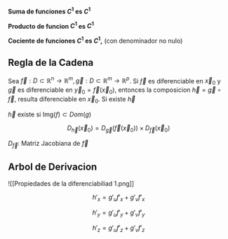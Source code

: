 **Suma de funciones $C^1$ es $C^1$**

**Producto de funcion $C^1$ es $C^1$**

**Cociente de funciones $C^1$ es $C^1$,** (con denominador no nulo)

## Regla de la Cadena

Sea $\vec f: D\subset\mathbb{R}^n\to\mathbb{R}^m,\vec g: D\subset\mathbb{R}^m\to\mathbb{R}^p$. Si $\vec f$ es diferenciable en $\vec x_0$ y $\vec g$ es diferenciable en $\vec y_0 =\vec f(\vec x_0)$, entonces la composicion $\vec h = \vec g \circ\vec f$, resulta diferenciable en $\vec x_0$. Si existe $\vec h$

$\vec h$ existe si $\text{Img}(f) \subset Dom(g)$

$$
D_{\vec h}(\vec x_0) = D_{\vec g}(\vec f(\vec x_0))\times D_{\vec f}(\vec x_0)
$$

$D_{\vec f}:$ Matriz Jacobiana de $\vec f$

## Arbol de Derivacion

![[Propiedades de la diferenciabiliad 1.png]]

$$
h'_x = g'_u f'_x + g'_vf'_x
$$

$$
h'_y = g'_u f'_y + g'_vf'_y
$$

$$
h'_z = g'_u f'_z + g'_vf'_z
$$
